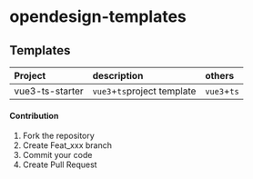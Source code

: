 # opendesign-templates

## Templates

Project | description | others
:- | :- | :-
vue3-ts-starter | `vue3`+`ts`project template | `vue3`+`ts` 

#### Contribution

1.  Fork the repository
2.  Create Feat_xxx branch
3.  Commit your code
4.  Create Pull Request

